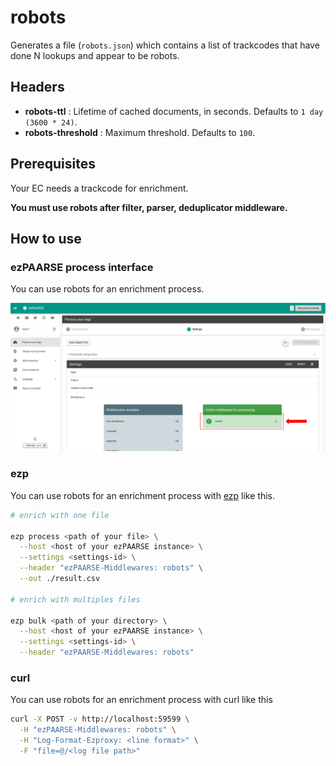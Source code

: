 # robots

Generates a file (``robots.json``) which contains a list of trackcodes that have done N lookups and appear to be robots.

## Headers

+ **robots-ttl** : Lifetime of cached documents, in seconds. Defaults to ``1 day (3600 * 24)``.
+ **robots-threshold** : Maximum threshold. Defaults to ``100``.

## Prerequisites

Your EC needs a trackcode for enrichment.

**You must use robots after filter, parser, deduplicator middleware.**

## How to use

### ezPAARSE process interface

You can use robots for an enrichment process.

![image](./docs/process-interface.png)

### ezp

You can use robots for an enrichment process with [ezp](https://github.com/ezpaarse-project/node-ezpaarse) like this.

```bash
# enrich with one file

ezp process <path of your file> \
  --host <host of your ezPAARSE instance> \
  --settings <settings-id> \
  --header "ezPAARSE-Middlewares: robots" \
  --out ./result.csv

# enrich with multiples files

ezp bulk <path of your directory> \
  --host <host of your ezPAARSE instance> \
  --settings <settings-id> \
  --header "ezPAARSE-Middlewares: robots" 

```

### curl

You can use robots for an enrichment process with curl like this

```bash
curl -X POST -v http://localhost:59599 \
  -H "ezPAARSE-Middlewares: robots" \
  -H "Log-Format-Ezproxy: <line format>" \
  -F "file=@/<log file path>"

```